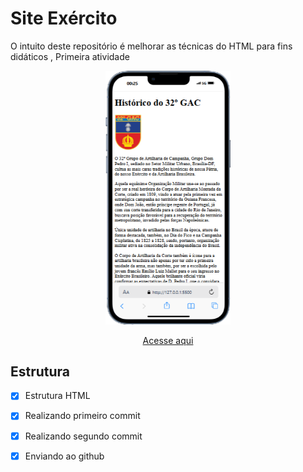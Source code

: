 # Site Exército

O intuito deste repositório é melhorar as técnicas do HTML para fins didáticos , Primeira atividade

<div align=center>
    <img src="./img/iPhone-13-PRO-127.0.0.1 (2).png" width=200>
</div>
    
    
<div align=center>

[Acesse aqui]()

</div>

## Estrutura

- [x]  Estrutura HTML
- [x] Realizando primeiro commit
- [x] Realizando segundo commit
- [x] Enviando ao github


